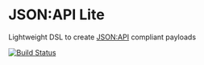 # JSON:API Lite 
Lightweight DSL to create [JSON:API](https://jsonapi.org/) compliant payloads

[![Build Status](https://travis-ci.org/metacubed-projects/jsonapi-lite.svg?branch=master)](https://travis-ci.org/metacubed-projects/jsonapi-lite)
